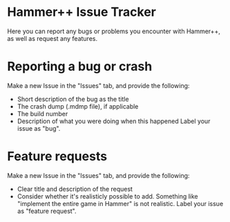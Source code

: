 # Hammer++ Issue Tracker

Here you can report any bugs or problems you encounter with Hammer++, as well as request any features.

# Reporting a bug or crash

Make a new Issue in the "Issues" tab, and provide the following:
- Short description of the bug as the title
- The crash dump (.mdmp file), if applicable
- The build number
- Description of what you were doing when this happened
Label your issue as "bug".

# Feature requests

Make a new Issue in the "Issues" tab, and provide the following:
- Clear title and description of the request
- Consider whether it's realisticly possible to add. Something like "implement the entire game in Hammer" is not realistic.
Label your issue as "feature request".
